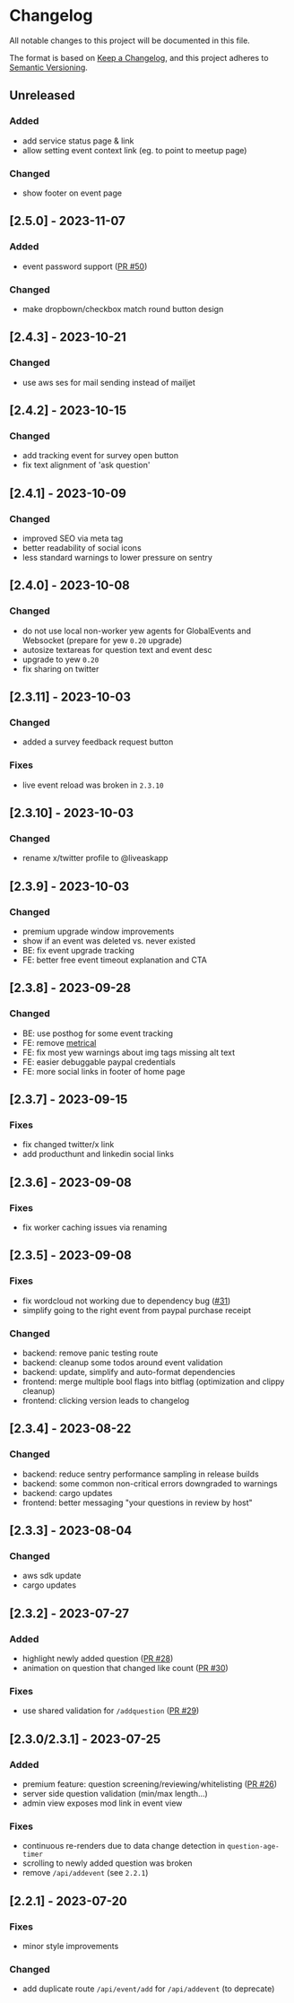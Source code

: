 # Changelog

All notable changes to this project will be documented in this file.

The format is based on [Keep a Changelog](https://keepachangelog.com/en/1.0.0/),
and this project adheres to [Semantic Versioning](https://semver.org/spec/v2.0.0.html).

## Unreleased

### Added
* add service status page & link
* allow setting event context link (eg. to point to meetup page)

### Changed
* show footer on event page

## [2.5.0] - 2023-11-07

### Added
* event password support ([PR #50](https://github.com/liveask/liveask/pull/50))

### Changed
* make dropbown/checkbox match round button design

## [2.4.3] - 2023-10-21

### Changed
* use aws ses for mail sending instead of mailjet

## [2.4.2] - 2023-10-15

### Changed
* add tracking event for survey open button
* fix text alignment of 'ask question'

## [2.4.1] - 2023-10-09

### Changed
* improved SEO via meta tag
* better readability of social icons
* less standard warnings to lower pressure on sentry

## [2.4.0] - 2023-10-08

### Changed
* do not use local non-worker yew agents for GlobalEvents and Websocket (prepare for yew `0.20` upgrade)
* autosize textareas for question text and event desc
* upgrade to yew `0.20`
* fix sharing on twitter

## [2.3.11] - 2023-10-03

### Changed
* added a survey feedback request button

### Fixes
* live event reload was broken in `2.3.10`

## [2.3.10] - 2023-10-03

### Changed
* rename x/twitter profile to @liveaskapp

## [2.3.9] - 2023-10-03

### Changed
* premium upgrade window improvements
* show if an event was deleted vs. never existed
* BE: fix event upgrade tracking
* FE: better free event timeout explanation and CTA

## [2.3.8] - 2023-09-28

### Changed
* BE: use posthog for some event tracking
* FE: remove [metrical](https://metrical.xyz)
* FE: fix most yew warnings about img tags missing alt text
* FE: easier debuggable paypal credentials
* FE: more social links in footer of home page

## [2.3.7] - 2023-09-15

### Fixes
* fix changed twitter/x link
* add producthunt and linkedin social links

## [2.3.6] - 2023-09-08

### Fixes
* fix worker caching issues via renaming

## [2.3.5] - 2023-09-08

### Fixes
* fix wordcloud not working due to dependency bug ([#31](https://github.com/liveask/liveask/pull/31))
* simplify going to the right event from paypal purchase receipt

### Changed
* backend: remove panic testing route
* backend: cleanup some todos around event validation
* backend: update, simplify and auto-format dependencies
* frontend: merge multiple bool flags into bitflag (optimization and clippy cleanup)
* frontend: clicking version leads to changelog

## [2.3.4] - 2023-08-22

### Changed
* backend: reduce sentry performance sampling in release builds
* backend: some common non-critical errors downgraded to warnings
* backend: cargo updates
* frontend: better messaging "your questions in review by host"

## [2.3.3] - 2023-08-04

### Changed
* aws sdk update
* cargo updates

## [2.3.2] - 2023-07-27

### Added
* highlight newly added question ([PR #28](https://github.com/liveask/liveask/pull/28))
* animation on question that changed like count ([PR #30](https://github.com/liveask/liveask/pull/30))

### Fixes
* use shared validation for `/addquestion` ([PR #29](https://github.com/liveask/liveask/pull/29))

## [2.3.0/2.3.1] - 2023-07-25

### Added
* premium feature: question screening/reviewing/whitelisting ([PR #26](https://github.com/liveask/liveask/pull/26))
* server side question validation (min/max length...)
* admin view exposes mod link in event view

### Fixes
* continuous re-renders due to data change detection in `question-age-timer`
* scrolling to newly added question was broken
* remove `/api/addevent` (see `2.2.1`)

## [2.2.1] - 2023-07-20

### Fixes
* minor style improvements

### Changed
* add duplicate route `/api/event/add` for `/api/addevent` (to deprecate)
